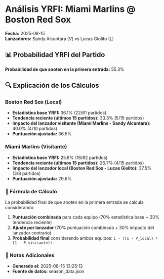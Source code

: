 # Análisis YRFI: Miami Marlins @ Boston Red Sox

**Fecha:** 2025-08-15  
**Lanzadores:** Sandy Alcantara (V) vs Lucas Giolito (L)

## 📊 Probabilidad YRFI del Partido

**Probabilidad de que anoten en la primera entrada:** 55.3%

## 🔍 Explicación de los Cálculos

### Boston Red Sox (Local)
- **Estadística base YRFI:** 36.1% (22/61 partidos)
- **Tendencia reciente (últimos 15 partidos):** 33.3% (5/15 partidos)
- **Impacto del lanzador visitante (Miami Marlins - Sandy Alcantara):** 40.0% (4/10 partidos)
- **Puntuación ajustada:** 36.5%

### Miami Marlins (Visitante)
- **Estadística base YRFI:** 25.8% (16/62 partidos)
- **Tendencia reciente (últimos 15 partidos):** 26.7% (4/15 partidos)
- **Impacto del lanzador local (Boston Red Sox - Lucas Giolito):** 37.5% (3/8 partidos)
- **Puntuación ajustada:** 29.6%

### 📝 Fórmula de Cálculo

La probabilidad final de que anoten en la primera entrada se calcula considerando:
1. **Puntuación combinada** para cada equipo (70% estadística base + 30% tendencia reciente)
2. **Ajuste por lanzador** (70% puntuación combinada + 30% impacto del lanzador contrario)
3. **Probabilidad final** considerando ambos equipos: `1 - ((1 - P_local) * (1 - P_visitante))`

### 📌 Notas Adicionales

- **Generado el:** 2025-08-15 13:25:13
- **Fuente de datos:** season_data.json
